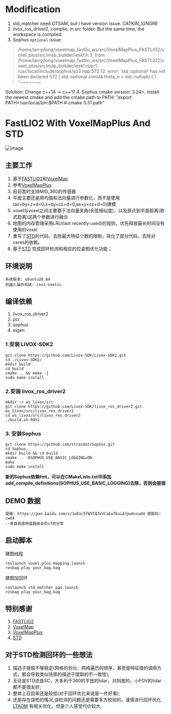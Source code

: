 # Modification

1. std_matcher need GTSAM, but I have version issue. CATKIN_IGNORE
2. livox_ros_driver2, complie, in src folder. But the same time, the workspace is complied. 
3. Sophus `optional` issue:
> /home/larrydong/voxelmap_fastlio_ws/src/VoxelMapPlus_FASTLIO2/voxel_plus/src/map_builder/ieskf.h:3,
                 from /home/larrydong/voxelmap_fastlio_ws/src/VoxelMapPlus_FASTLIO2/voxel_plus/src/map_builder/ieskf.cpp:1:
/usr/local/include/sophus/so3.hpp:572:12: error: ‘std::optional’ has not been declared
  572 |       std::optional<Scalar> const& theta_o = std::nullopt) {
      |            ^~~~~~~~

Solution: Change c++14 -> c++17
4. Sophus cmake version: 3.24+, install the newest cmake and add the cmake path to PATH: "export PATH=/usr/local/bin:$PATH	# cmake 3.31 path"


# FastLIO2 With VoxelMapPlus And STD
![image](https://github.com/liangheming/VoxelMapPlus_FASTLIO2/blob/main/resources/demo.png)

## 主要工作
1. 基于[FASTLIO2](https://github.com/hku-mars/FAST_LIO)和[VoxelMap](https://github.com/hku-mars/VoxelMap)
2. 参考[VoxelMapPlus](https://github.com/uestc-icsp/VoxelMapPlus_Public)
3. 目前暂时支持MID_360的传感器
4. 平面主要还是用均值和法向量进行参数化，而不是使用(ax+by+z+d=0,x+by+cz+d=0,ax+y+cz+d=0)建模
5. voxel与voxel之间主要基于法向量夹角(余弦相似度)，以及原点到平面距离(欧式距离)这两个参数进行融合
6. 地图的内存管理采用LRU(last recently used)的规则，优先释放最长时间没有使用的voxel
7. 重写了[STD](https://github.com/hku-mars/STD)的代码，去除最大特征个数的限制，简化了部分代码，去除对ceres的依赖。
8. 基于[STD](https://github.com/hku-mars/STD) 完成回环检测和相应的位姿图优化功能；
## 环境说明
```text
系统版本: ubuntu20.04
机器人操作系统: ros1-noetic
```

## 编译依赖
1. livox_ros_driver2
2. pcl
3. sophus
4. eigen

### 1.安装 LIVOX-SDK2
```shell
git clone https://github.com/Livox-SDK/Livox-SDK2.git
cd ./Livox-SDK2/
mkdir build
cd build
cmake .. && make -j
sudo make install
```

### 2.安装 livox_ros_driver2
```shell
mkdir -r ws_livox/src
git clone https://github.com/Livox-SDK/livox_ros_driver2.git ws_livox/src/livox_ros_driver2
cd ws_livox/src/livox_ros_driver2
./build.sh ROS1
```

### 3. 安装Sophus
```
git clone https://github.com/strasdat/Sophus.git
cd Sophus
mkdir build && cd build
cmake .. -DSOPHUS_USE_BASIC_LOGGING=ON
make
sudo make install
```
**新的Sophus依赖fmt，可以在CMakeLists.txt中添加add_compile_definitions(SOPHUS_USE_BASIC_LOGGING)去除，否则会报错**

## DEMO 数据
```text
链接: https://pan.baidu.com/s/1eEnc5fWYCQJxVCaEw7buiA?pwd=cwd4 提取码: cwd4 
--来自百度网盘超级会员v7的分享
```

## 启动脚本
建图线程
```shell
roslaunch voxel_plus mapping.launch
rosbag play your_bag.bag
```
建图加回环
```
roslaunch std_matcher pgo.launch
rosbag play your_bag.bag
```
## 特别感谢
1. [FASTLIO2](https://github.com/hku-mars/FAST_LIO)
2. [VoxelMap](https://github.com/hku-mars/VoxelMap)
3. [VoxelMapPlus](https://github.com/uestc-icsp/VoxelMapPlus_Public)
4. [STD](https://github.com/hku-mars/STD)

## 对于STD检测回环的一些想法
1. 描述子提取不够稳定(网格的划分，网格遍历的顺序，甚至是特征值的调用方式，都会导致类似场景的描述子提取的不一致性);
2. 无论是STD还是SC，大多利于360的平放的lidar，对斜放的，小FOV的lidar都不是很友好;
3. 整体上召回率还是较低(对于回环优化来说是一件好事);
4. 还是存在误检的情况,误检测的问题还是需要多方校验的，谨慎进行回环优化[LTAOM](https://github.com/hku-mars/LTAOM) 有相关优化，但是个人感觉代价较大;